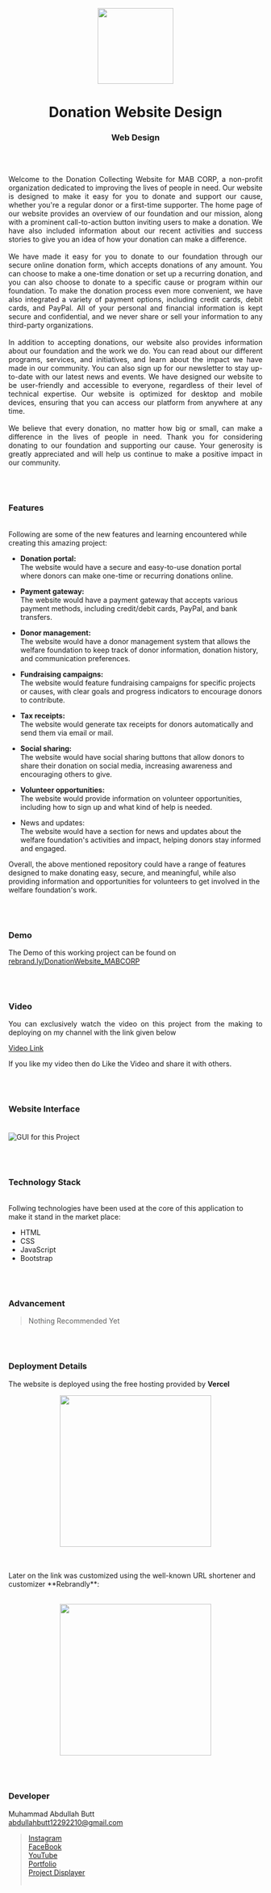 
<p align="center">
  <img src = "/img/don/salary.png" width="150">
</p>

<h1 align="center">
  Donation Website Design
</h1>

<h3 align="center">
  Web Design
</h3>


<br><br>

<p align="justify">
Welcome to the Donation Collecting Website for MAB CORP, a non-profit organization dedicated to improving the lives of people in need. Our website is designed to make it easy for you to donate and support our cause, whether you're a regular donor or a first-time supporter.
The home page of our website provides an overview of our foundation and our mission, along with a prominent call-to-action button inviting users to make a donation. We have also included information about our recent activities and success stories to give you an idea of how your donation can make a difference.
<br><br>
We have made it easy for you to donate to our foundation through our secure online donation form, which accepts donations of any amount. You can choose to make a one-time donation or set up a recurring donation, and you can also choose to donate to a specific cause or program within our foundation.
To make the donation process even more convenient, we have also integrated a variety of payment options, including credit cards, debit cards, and PayPal. All of your personal and financial information is kept secure and confidential, and we never share or sell your information to any third-party organizations. 
<br><br>
In addition to accepting donations, our website also provides information about our foundation and the work we do. You can read about our different programs, services, and initiatives, and learn about the impact we have made in our community. You can also sign up for our newsletter to stay up-to-date with our latest news and events.
We have designed our website to be user-friendly and accessible to everyone, regardless of their level of technical expertise. Our website is optimized for desktop and mobile devices, ensuring that you can access our platform from anywhere at any time.
<br><br>
We believe that every donation, no matter how big or small, can make a difference in the lives of people in need. Thank you for considering donating to our foundation and supporting our cause. Your generosity is greatly appreciated and will help us continue to make a positive impact in our community.
</p>


<br><br>
<!-- ................................................................................................................................. -->


### Features
<br>
Following are some of the new features and learning encountered while creating this amazing project:

- <b>Donation portal:</b><br> The website would have a secure and easy-to-use donation portal where donors can make one-time or recurring donations online.

- <b>Payment gateway:</b><br> The website would have a payment gateway that accepts various payment methods, including credit/debit cards, PayPal, and bank transfers.

- <b>Donor management:</b><br> The website would have a donor management system that allows the welfare foundation to keep track of donor information, donation history, and communication preferences.

- <b>Fundraising campaigns:</b><br> The website would feature fundraising campaigns for specific projects or causes, with clear goals and progress indicators to encourage donors to contribute.

- <b>Tax receipts:</b><br> The website would generate tax receipts for donors automatically and send them via email or mail.

- <b>Social sharing:</b><br> The website would have social sharing buttons that allow donors to share their donation on social media, increasing awareness and encouraging others to give.

- <b>Volunteer opportunities:</b><br> The website would provide information on volunteer opportunities, including how to sign up and what kind of help is needed.

- News and updates:</b><br> The website would have a section for news and updates about the welfare foundation's activities and impact, helping donors stay informed and engaged.

Overall, the above mentioned repository could have a range of features designed to make donating easy, secure, and meaningful, while also providing information and opportunities for volunteers to get involved in the welfare foundation's work.

<br><br>
<!-- ................................................................................................................................. -->



### Demo
<p align="justify">
  The Demo of this working project can be found on <br>
  <a href="https://rebrand.ly/DonationWebsite_MABCORP">rebrand.ly/DonationWebsite_MABCORP</a>
</p>


<br><br>
<!-- ................................................................................................................................. -->



### Video
<p align="justify">
You can exclusively watch the video on this project from the making to deploying on my     channel with the link given below<br>

  [Video Link](# ) <br>

  If you like my video then do Like the Video and share it with others.
</p>


<br><br>
<!-- ................................................................................................................................. -->



### Website Interface <br><br>
![GUI for this Project](/img/demo.png)


<br><br>
<!-- ................................................................................................................................. -->




### Technology Stack
<br>
Follwing technologies have been used at the core of this application to make it stand in the market place:

- HTML
- CSS
- JavaScript
- Bootstrap


<br><br>
<!-- ................................................................................................................................. -->


### Advancement

> Nothing Recommended Yet

<br><br>
<!-- ................................................................................................................................. -->


### Deployment Details

The website is deployed using the free hosting provided by **Vercel**
<p align = "center">
  <img src = "https://branditechture.agency/brand-logos/wp-content/uploads/wpdm-cache/Vercel-900x0.png" width = "300">
</p>
<br><br>
Later on the link was customized using the well-known URL shortener and customizer **Rebrandly**:<br><br>
<p align = "center">
  <img src = "https://www.rebrandly.com/images/URL-Shortener.fileextension.svg" width = "300">
</p>


<br><br>
<!-- ................................................................................................................................. -->


### Developer

Muhammad Abdullah Butt <br>
abdullahbutt12292210@gmail.com <br>
> [Instagram](https://www.instagram.com/abdullah.butt.22/)<br>
> [FaceBook](https://www.facebook.com/profile.php?id=100076291614529)<br>
> [YouTube](https://www.youtube.com/channel/UCnuOFQyMywg-KuoN-lmav1Q)<br>
> [Portfolio](https://rebrand.ly/MuhammadAbdullahButt_MABCORP)<br>
> [Project Displayer]( https://rebrand.ly/ProjectDisplayer_MABCORP)
<br><br>
<!-- ................................................................................................................................. -->






